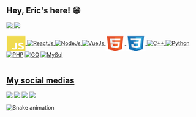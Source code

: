 ## Hey, Eric's here! 😁

 <div>
   <a href="https://github.com/ericfts">
   <img height="180em" src="https://github-readme-stats.vercel.app/api?username=ericfts&show_icons=true&theme=nightowl&include_all_commits=true&count_private=true"/>
   <img height="180em" src="https://github-readme-stats.vercel.app/api/top-langs/?username=ericfts&layout=compact&langs_count=6&theme=nightowl"/>
<br>
</div>
<div style="display: inline_block"><br>
  <img align="center" alt="Js" height="40" width="50" src="https://raw.githubusercontent.com/devicons/devicon/master/icons/javascript/javascript-plain.svg">
  <img align="center" alt="ReactJs" height="40" width="50" src="https://cdn.jsdelivr.net/gh/devicons/devicon/icons/react/react-original-wordmark.svg">
  <img align="center" alt="NodeJs" height="40" width="50" src="https://cdn.jsdelivr.net/gh/devicons/devicon/icons/nodejs/nodejs-plain.svg">
  <img align="center" alt="VueJs" height="40" width="50" src="https://cdn.jsdelivr.net/gh/devicons/devicon/icons/vuejs/vuejs-original-wordmark.svg">
  <img align="center" alt="HTML" height="40" width="50" src="https://raw.githubusercontent.com/devicons/devicon/master/icons/html5/html5-original.svg">
  <img align="center" alt="CSS" height="40" width="50" src="https://raw.githubusercontent.com/devicons/devicon/master/icons/css3/css3-original.svg">
  <img align="center" alt="C++" height="40" width="50" src="https://cdn.jsdelivr.net/gh/devicons/devicon/icons/cplusplus/cplusplus-original.svg">
  <img align="center" alt="Python" height="40" width="50" src="https://cdn.jsdelivr.net/gh/devicons/devicon/icons/python/python-original-wordmark.svg">
  <img align="center" alt="PHP" height="40" width="50" src="https://cdn.jsdelivr.net/gh/devicons/devicon/icons/php/php-original.svg">
  <img align="center" alt="GO" height="40" width="50" src="https://cdn.jsdelivr.net/gh/devicons/devicon/icons/go/go-original-wordmark.svg">
  <img align="center" alt="MySql" height="40" width="50" src="https://cdn.jsdelivr.net/gh/devicons/devicon/icons/mysql/mysql-original.svg">
</div>
 
 <br>
 
## My social medias
 
<div> 
 
  <a href="https://instagram.com/ericfts_" target="_blank"><img src="https://img.shields.io/badge/-Instagram-white?style=for-the-badge&logo=instagram&logoColor=brown" target="_blank"></a>
 <a href="https://twitter.com/ericfts_" target="_blank"><img src="https://img.shields.io/badge/Twitter-white?style=for-the-badge&logo=twitter&logoColor=blue" target="_blank"></a> 
  <a href = "mailto:ericftsdev@gmail.com"><img src="https://img.shields.io/badge/-Gmail-white?style=for-the-badge&logo=gmail&logoColor=red" target="_blank"></a>
  <a href="https://www.linkedin.com/in/ericfts" target="_blank"><img src="https://img.shields.io/badge/-LinkedIn-white?style=for-the-badge&logo=linkedin&logoColor=blue" target="_blank"></a> 
 
  ![Snake animation](https://github.com/devemdobro/devemdobro/blob/output/github-contribution-grid-snake.svg)

</div>

